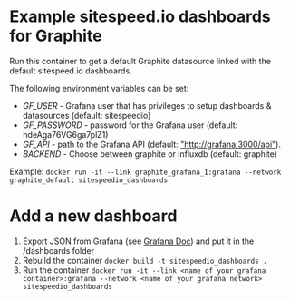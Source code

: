 
# Example sitespeed.io dashboards for Graphite

Run this container to get a default Graphite datasource linked with the default sitespeed.io dashboards.

The following environment variables can be set:

* *GF_USER* - Grafana user that has privileges to setup dashboards & datasources (default: sitespeedio)
* *GF_PASSWORD* - password for the Grafana user (default: hdeAga76VG6ga7plZ1)
* *GF_API*  - path to the Grafana API (default: ["http://grafana:3000/api"](http://grafana:3000/api)).
* *BACKEND* - Choose between graphite or influxdb (default: graphite) 

Example: `docker run -it --link graphite_grafana_1:grafana --network graphite_default sitespeedio_dashboards`

# Add a new dashboard

1. Export JSON from Grafana (see [Grafana Doc](http://docs.grafana.org/reference/export_import/)) and put it in the /dashboards folder
1. Rebuild the container `docker build -t sitespeedio_dashboards .`
1. Run the container `docker run -it --link <name of your grafana container>:grafana --network <name of your grafana network> sitespeedio_dashboards`
